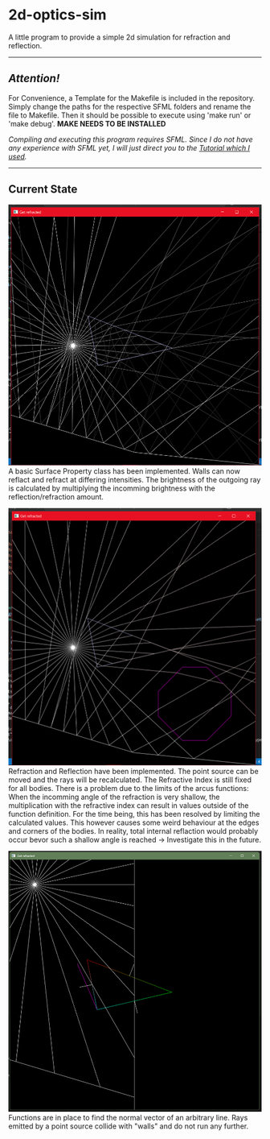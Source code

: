 # 2d-optics-sim

A little program to provide a simple 2d simulation for refraction and reflection.

---

## *Attention!*


For Convenience, a Template for the Makefile is included in the repository. Simply change the paths for the respective SFML folders and rename the file to Makefile. Then it should be possible to execute using 'make run' or 'make debug'.
**MAKE NEEDS TO BE INSTALLED**

*Compiling and executing this program requires SFML. Since I do not have any experience with SFML yet, I will just direct you to the [Tutorial which I used](https://www.youtube.com/watch?v=rZE700aaT5I).*

---

## Current State

![static image showing a point source and a triangle; the rays both reflect and refract from the walls of the triangle](https://github.com/AnymalisTurtle/2d-optics-sim/blob/main/media/surface_properties.png)
A basic Surface Property class has been implemented. Walls can now reflact and refract at differing intensities. The brightness of the outgoing ray is calculated by multiplying the incomming brightness with the reflection/refraction amount. 

![static image showing a point source interacting with a reflective wall and two refractive polygons: a triangle and a octagon](https://github.com/AnymalisTurtle/2d-optics-sim/blob/main/media/reflection_and_refraction.png)
Refraction and Reflection have been implemented. The point source can be moved and the rays will be recalculated.
The Refractive Index is still fixed for all bodies. There is a problem due to the limits of the arcus functions: When the incomming angle of the refraction is very shallow, the multiplication with the refractive index can result in values outside of the function definition. For the time being, this has been resolved by limiting the calculated values. This however causes some weird behaviour at the edges and corners of the bodies. In reality, total internal reflaction would probably occur bevor such a shallow angle is reached -> Investigate this in the future.

![1000 pixel squared image; point source radiating 30 rays, which collide with and stop at two straight lines](https://github.com/AnymalisTurtle/2d-optics-sim/blob/main/media/collision.png)
Functions are in place to find the normal vector of an arbitrary line. Rays emitted by a point source collide with "walls" and do not run any further.
